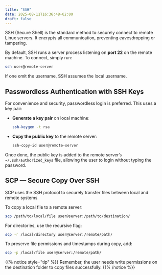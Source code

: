 ```yaml
---
title: "SSH"
date: 2025-08-11T16:36:48+02:00
draft: false
---
```



SSH (Secure Shell) is the standard method to securely connect to remote Linux servers. It encrypts all communication, preventing eavesdropping or tampering.

By default, SSH runs a server process listening on **port 22** on the remote machine. To connect, simply run:

```bash
ssh user@remote-server
```

If one omit the username, SSH assumes the local username.

## Passwordless Authentication with SSH Keys

For convenience and security, passwordless login is preferred. This uses a key pair:

* **Generate a key pair** on local machine:

  ```bash
  ssh-keygen -t rsa
  ```

* **Copy the public key** to the remote server:

  ```bash
  ssh-copy-id user@remote-server
  ```

Once done, the public key is added to the remote server’s `~/.ssh/authorized_keys` file, allowing the user to login without typing the password.


## SCP — Secure Copy Over SSH

SCP uses the SSH protocol to securely transfer files between local and remote systems.

To copy a local file to a remote server:

```bash
scp /path/to/local/file user@server:/path/to/destination/
```

For directories, use the recursive flag:

```bash
scp -r /local/directory user@server:/remote/path/
```

To preserve file permissions and timestamps during copy, add:

```bash
scp -p /local/file user@server:/remote/path/
```

{{% notice style="tip" %}}
Remember, the user needs write permissions on the destination folder to copy files successfully.
{{% /notice %}}


